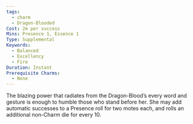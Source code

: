 ```yaml
---
tags:
  - charm
  - Dragon-Blooded
Cost: 2m per success
Mins: Presence 1, Essence 1
Type: Supplemental
Keywords:
  - Balanced
  - Excellency
  - Fire
Duration: Instant
Prerequisite Charms:
  - None
---
```

The blazing power that radiates from the Dragon-Blood’s every word and gesture is enough to humble those who stand before her. She may add automatic successes to a Presence roll for two motes each, and rolls an additional non-Charm die for every 10.